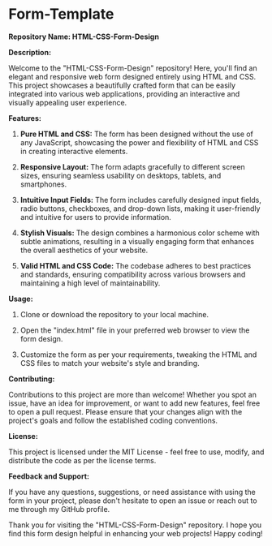 # Form-Template
**Repository Name: HTML-CSS-Form-Design**

**Description:**

Welcome to the "HTML-CSS-Form-Design" repository! Here, you'll find an elegant and responsive web form designed entirely using HTML and CSS. This project showcases a beautifully crafted form that can be easily integrated into various web applications, providing an interactive and visually appealing user experience.

**Features:**

1. **Pure HTML and CSS:** The form has been designed without the use of any JavaScript, showcasing the power and flexibility of HTML and CSS in creating interactive elements.

2. **Responsive Layout:** The form adapts gracefully to different screen sizes, ensuring seamless usability on desktops, tablets, and smartphones.

3. **Intuitive Input Fields:** The form includes carefully designed input fields, radio buttons, checkboxes, and drop-down lists, making it user-friendly and intuitive for users to provide information.

4. **Stylish Visuals:** The design combines a harmonious color scheme with subtle animations, resulting in a visually engaging form that enhances the overall aesthetics of your website.

5. **Valid HTML and CSS Code:** The codebase adheres to best practices and standards, ensuring compatibility across various browsers and maintaining a high level of maintainability.

**Usage:**

1. Clone or download the repository to your local machine.

2. Open the "index.html" file in your preferred web browser to view the form design.

3. Customize the form as per your requirements, tweaking the HTML and CSS files to match your website's style and branding.

**Contributing:**

Contributions to this project are more than welcome! Whether you spot an issue, have an idea for improvement, or want to add new features, feel free to open a pull request. Please ensure that your changes align with the project's goals and follow the established coding conventions.

**License:**

This project is licensed under the MIT License - feel free to use, modify, and distribute the code as per the license terms.

**Feedback and Support:**

If you have any questions, suggestions, or need assistance with using the form in your project, please don't hesitate to open an issue or reach out to me through my GitHub profile.

Thank you for visiting the "HTML-CSS-Form-Design" repository. I hope you find this form design helpful in enhancing your web projects! Happy coding!
